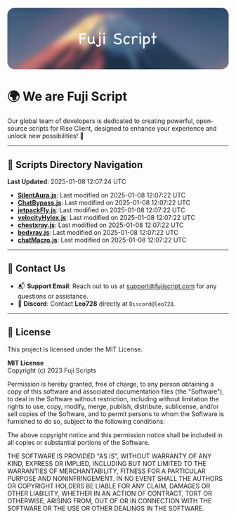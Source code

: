 ![Banner](.github/b.webp)

# 🌍 **We are Fuji Script**

Our global team of developers is dedicated to creating powerful, open-source scripts for Rise Client, designed to enhance your experience and unlock new possibilities! 🌟

---
<!-- SCRIPTS_NAVIGATION_START -->
## 📂 **Scripts Directory Navigation**

**Last Updated**: 2025-01-08 12:07:24 UTC

- **[SilentAura.js](scripts/SilentAura.js)**: Last modified on 2025-01-08 12:07:22 UTC
- **[ChatBypass.js](scripts/ChatBypass.js)**: Last modified on 2025-01-08 12:07:22 UTC
- **[jetpackFly.js](scripts/jetpackFly.js)**: Last modified on 2025-01-08 12:07:22 UTC
- **[velocityHylex.js](scripts/velocityHylex.js)**: Last modified on 2025-01-08 12:07:22 UTC
- **[chestxray.js](scripts/chestxray.js)**: Last modified on 2025-01-08 12:07:22 UTC
- **[bedxray.js](scripts/bedxray.js)**: Last modified on 2025-01-08 12:07:22 UTC
- **[chatMacro.js](scripts/chatMacro.js)**: Last modified on 2025-01-08 12:07:22 UTC

<!-- SCRIPTS_NAVIGATION_END -->

---

## 💬 **Contact Us**  
- 📬 **Support Email**: Reach out to us at [support@fujiscript.com](mailto:support@fujiscript.com) for any questions or assistance.  
- 💬 **Discord**: Contact **Leo728** directly at `Discord@leo728`.

---

## 📜 **License**

This project is licensed under the MIT License.  

**MIT License**  
Copyright (c) 2023 Fuji Scripts  

Permission is hereby granted, free of charge, to any person obtaining a copy of this software and associated documentation files (the "Software"), to deal in the Software without restriction, including without limitation the rights to use, copy, modify, merge, publish, distribute, sublicense, and/or sell copies of the Software, and to permit persons to whom the Software is furnished to do so, subject to the following conditions:  

The above copyright notice and this permission notice shall be included in all copies or substantial portions of the Software.  

THE SOFTWARE IS PROVIDED "AS IS", WITHOUT WARRANTY OF ANY KIND, EXPRESS OR IMPLIED, INCLUDING BUT NOT LIMITED TO THE WARRANTIES OF MERCHANTABILITY, FITNESS FOR A PARTICULAR PURPOSE AND NONINFRINGEMENT. IN NO EVENT SHALL THE AUTHORS OR COPYRIGHT HOLDERS BE LIABLE FOR ANY CLAIM, DAMAGES OR OTHER LIABILITY, WHETHER IN AN ACTION OF CONTRACT, TORT OR OTHERWISE, ARISING FROM, OUT OF OR IN CONNECTION WITH THE SOFTWARE OR THE USE OR OTHER DEALINGS IN THE SOFTWARE.  
